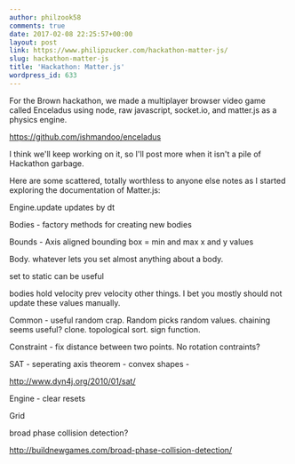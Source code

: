```yaml
---
author: philzook58
comments: true
date: 2017-02-08 22:25:57+00:00
layout: post
link: https://www.philipzucker.com/hackathon-matter-js/
slug: hackathon-matter-js
title: 'Hackathon: Matter.js'
wordpress_id: 633
---
```


For the Brown hackathon, we made a multiplayer browser video game called Enceladus using node, raw javascript, socket.io, and matter.js as a physics engine.

https://github.com/ishmandoo/enceladus

I think we'll keep working on it, so I'll post more when it isn't a pile of Hackathon garbage.

Here are some scattered, totally worthless to anyone else notes as I started exploring the documentation of Matter.js:

Engine.update updates by dt



Bodies - factory methods for creating new bodies

Bounds - Axis aligned bounding box = min and max x and y values

Body. whatever lets you set almost anything about a body.

set to static can be useful

bodies hold velocity prev velocity other things. I bet you mostly should not update these values manually.



Common - useful random crap. Random picks random values. chaining seems useful? clone. topological sort. sign function.



Constraint - fix distance between two points. No rotation contraints?



SAT - seperating axis theorem - convex shapes -

http://www.dyn4j.org/2010/01/sat/



Engine - clear resets



Grid

broad phase collision detection?

http://buildnewgames.com/broad-phase-collision-detection/






